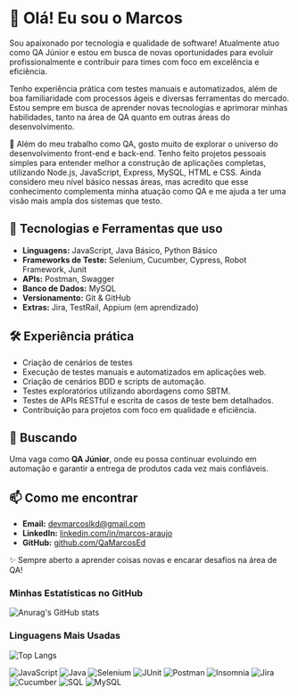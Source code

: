 # 👋 Olá! Eu sou o Marcos

Sou apaixonado por tecnologia e qualidade de software! Atualmente atuo como QA Júnior e estou em busca de novas oportunidades para evoluir profissionalmente e contribuir para times com foco em excelência e eficiência.

Tenho experiência prática com testes manuais e automatizados, além de boa familiaridade com processos ágeis e diversas ferramentas do mercado. Estou sempre em busca de aprender novas tecnologias e aprimorar minhas habilidades, tanto na área de QA quanto em outras áreas do desenvolvimento.

🚀 Além do meu trabalho como QA, gosto muito de explorar o universo do desenvolvimento front-end e back-end. Tenho feito projetos pessoais simples para entender melhor a construção de aplicações completas, utilizando Node.js, JavaScript, Express, MySQL, HTML e CSS. Ainda considero meu nível básico nessas áreas, mas acredito que esse conhecimento complementa minha atuação como QA e me ajuda a ter uma visão mais ampla dos sistemas que testo.

## 🚀 Tecnologias e Ferramentas que uso

- **Linguagens:** JavaScript, Java Básico, Python Básico 
- **Frameworks de Teste:** Selenium, Cucumber, Cypress, Robot Framework, Junit
- **APIs:** Postman, Swagger
- **Banco de Dados:** MySQL
- **Versionamento:** Git & GitHub
- **Extras:** Jira, TestRail, Appium (em aprendizado)

## 🛠 Experiência prática

- Criação de cenários de testes
- Execução de testes manuais e automatizados em aplicações web.
- Criação de cenários BDD e scripts de automação.
- Testes exploratórios utilizando abordagens como SBTM.
- Testes de APIs RESTful e escrita de casos de teste bem detalhados.
- Contribuição para projetos com foco em qualidade e eficiência.

## 🎯 Buscando

Uma vaga como **QA Júnior**, onde eu possa continuar evoluindo em automação e garantir a entrega de produtos cada vez mais confiáveis.

## 📫 Como me encontrar

- **Email:** devmarcoslkd@gmail.com
- **LinkedIn:** [linkedin.com/in/marcos-araujo](https://linkedin.com/in/marcos-araujo-28b563292)
- **GitHub:** [github.com/QaMarcosEd](https://github.com/QaMarcosEd)

✨ Sempre aberto a aprender coisas novas e encarar desafios na área de QA!

### Minhas Estatísticas no GitHub

![Anurag's GitHub stats](https://github-readme-stats.vercel.app/api?username=QaMarcosEd&show_icons=true&theme=radical)

### Linguagens Mais Usadas

![Top Langs](https://github-readme-stats.vercel.app/api/top-langs/?username=QaMarcosEd&layout=compact&theme=radical)

![JavaScript](https://img.shields.io/badge/JavaScript-F7DF1E?style=for-the-badge&logo=javascript&logoColor=black)
![Java](https://img.shields.io/badge/Java-ED8B00?style=for-the-badge&logo=java&logoColor=white)
![Selenium](https://img.shields.io/badge/Selenium-43B02A?style=for-the-badge&logo=selenium&logoColor=white)
![JUnit](https://img.shields.io/badge/JUnit-25A162?style=for-the-badge&logo=junit5&logoColor=white)
![Postman](https://img.shields.io/badge/Postman-FF6C37?style=for-the-badge&logo=postman&logoColor=white)
![Insomnia](https://img.shields.io/badge/Insomnia-4000BF?style=for-the-badge&logo=insomnia&logoColor=white)
![Jira](https://img.shields.io/badge/Jira-0052CC?style=for-the-badge&logo=jira&logoColor=white)
![Cucumber](https://img.shields.io/badge/Cucumber-23D96C?style=for-the-badge&logo=cucumber&logoColor=white)
![SQL](https://img.shields.io/badge/SQL-4479A1?style=for-the-badge&logo=postgresql&logoColor=white)
![MySQL](https://img.shields.io/badge/MySQL-4479A1?style=for-the-badge&logo=mysql&logoColor=white)
